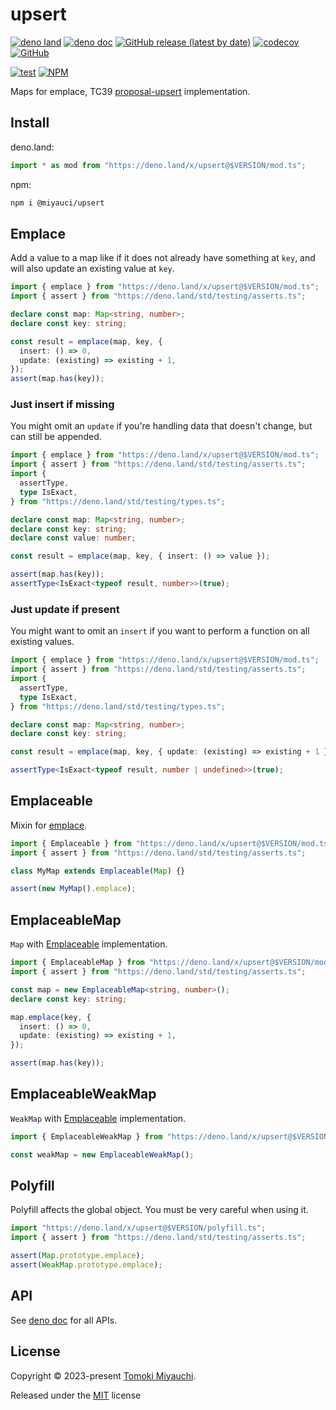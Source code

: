 # upsert

[![deno land](http://img.shields.io/badge/available%20on-deno.land/x-lightgrey.svg?logo=deno)](https://deno.land/x/upsert)
[![deno doc](https://doc.deno.land/badge.svg)](https://deno.land/x/upsert/mod.ts)
[![GitHub release (latest by date)](https://img.shields.io/github/v/release/TomokiMiyauci/upsert)](https://github.com/TomokiMiyauci/upsert/releases)
[![codecov](https://codecov.io/github/TomokiMiyauci/upsert/branch/main/graph/badge.svg)](https://codecov.io/gh/TomokiMiyauci/upsert)
[![GitHub](https://img.shields.io/github/license/TomokiMiyauci/upsert)](https://github.com/TomokiMiyauci/upsert/blob/main/LICENSE)

[![test](https://github.com/TomokiMiyauci/upsert/actions/workflows/test.yaml/badge.svg)](https://github.com/TomokiMiyauci/upsert/actions/workflows/test.yaml)
[![NPM](https://nodei.co/npm/@miyauci/upsert.png?mini=true)](https://nodei.co/npm/@miyauci/upsert/)

Maps for emplace, TC39
[proposal-upsert](https://github.com/tc39/proposal-upsert) implementation.

## Install

deno.land:

```ts
import * as mod from "https://deno.land/x/upsert@$VERSION/mod.ts";
```

npm:

```bash
npm i @miyauci/upsert
```

## Emplace

Add a value to a map like if it does not already have something at `key`, and
will also update an existing value at `key`.

```ts
import { emplace } from "https://deno.land/x/upsert@$VERSION/mod.ts";
import { assert } from "https://deno.land/std/testing/asserts.ts";

declare const map: Map<string, number>;
declare const key: string;

const result = emplace(map, key, {
  insert: () => 0,
  update: (existing) => existing + 1,
});
assert(map.has(key));
```

### Just insert if missing

You might omit an `update` if you're handling data that doesn't change, but can
still be appended.

```ts
import { emplace } from "https://deno.land/x/upsert@$VERSION/mod.ts";
import { assert } from "https://deno.land/std/testing/asserts.ts";
import {
  assertType,
  type IsExact,
} from "https://deno.land/std/testing/types.ts";

declare const map: Map<string, number>;
declare const key: string;
declare const value: number;

const result = emplace(map, key, { insert: () => value });

assert(map.has(key));
assertType<IsExact<typeof result, number>>(true);
```

### Just update if present

You might want to omit an `insert` if you want to perform a function on all
existing values.

```ts
import { emplace } from "https://deno.land/x/upsert@$VERSION/mod.ts";
import { assert } from "https://deno.land/std/testing/asserts.ts";
import {
  assertType,
  type IsExact,
} from "https://deno.land/std/testing/types.ts";

declare const map: Map<string, number>;
declare const key: string;

const result = emplace(map, key, { update: (existing) => existing + 1 });

assertType<IsExact<typeof result, number | undefined>>(true);
```

## Emplaceable

Mixin for [emplace](#emplace).

```ts
import { Emplaceable } from "https://deno.land/x/upsert@$VERSION/mod.ts";
import { assert } from "https://deno.land/std/testing/asserts.ts";

class MyMap extends Emplaceable(Map) {}

assert(new MyMap().emplace);
```

## EmplaceableMap

`Map` with [Emplaceable](#emplaceable) implementation.

```ts
import { EmplaceableMap } from "https://deno.land/x/upsert@$VERSION/mod.ts";
import { assert } from "https://deno.land/std/testing/asserts.ts";

const map = new EmplaceableMap<string, number>();
declare const key: string;

map.emplace(key, {
  insert: () => 0,
  update: (existing) => existing + 1,
});

assert(map.has(key));
```

## EmplaceableWeakMap

`WeakMap` with [Emplaceable](#emplaceable) implementation.

```ts
import { EmplaceableWeakMap } from "https://deno.land/x/upsert@$VERSION/mod.ts";

const weakMap = new EmplaceableWeakMap();
```

## Polyfill

Polyfill affects the global object. You must be very careful when using it.

```ts
import "https://deno.land/x/upsert@$VERSION/polyfill.ts";
import { assert } from "https://deno.land/std/testing/asserts.ts";

assert(Map.prototype.emplace);
assert(WeakMap.prototype.emplace);
```

## API

See [deno doc](https://deno.land/x/upsert/mod.ts) for all APIs.

## License

Copyright © 2023-present [Tomoki Miyauchi](https://github.com/TomokiMiyauci).

Released under the [MIT](./LICENSE) license
